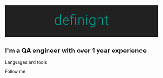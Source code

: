 ![Header](https://github.com/definight/definight/blob/main/assets/header.png)

## I'm a QA engineer with over 1 year experience
Languages and tools

Follow me